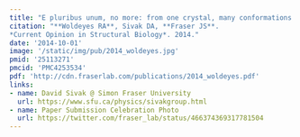 ```yaml
---
title: "E pluribus unum, no more: from one crystal, many conformations."
citation: "**Woldeyes RA**, Sivak DA, **Fraser JS**.
*Current Opinion in Structural Biology*. 2014."
date: '2014-10-01'
image: '/static/img/pub/2014_woldeyes.jpg'
pmid: '25113271'
pmcid: 'PMC4253534'
pdf: 'http://cdn.fraserlab.com/publications/2014_woldeyes.pdf'
links:
- name: David Sivak @ Simon Fraser University
  url: https://www.sfu.ca/physics/sivakgroup.html
- name: Paper Submission Celebration Photo
  url: https://twitter.com/fraser_lab/status/466374369317781504
---
```

